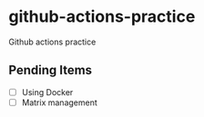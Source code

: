 # github-actions-practice
Github actions practice


## Pending Items
- [ ] Using Docker
- [ ] Matrix management
